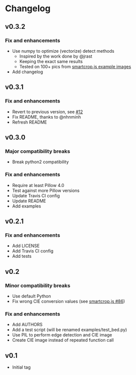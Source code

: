 # Changelog

## v0.3.2

### Fix and enhancements

- Use numpy to optimize (vectorize) detect methods
  - Inspired by the work done by @jrast
  - Keeping the exact same results
  - Tested on 100+ pics from [smartcrop.js example images](https://github.com/jwagner/smartcrop.js/tree/master/examples/images)
- Add changelog

## v0.3.1

### Fix and enhancements

- Revert to previous version, see [#12](https://github.com/smartcrop/smartcrop.py/issues/12)
- Fix README, thanks to @nhnminh
- Refresh README

## v0.3.0

### Major compatibility breaks

- Break python2 compatibility

### Fix and enhancements

- Require at least Pillow 4.0
- Test against more Pillow versions
- Update Travis CI config
- Update README
- Add examples

## v0.2.1

### Fix and enhancements

- Add LICENSE
- Add Travis CI config
- Add tests

## v0.2

### Minor compatibility breaks

- Use default Python
- Fix wrong CIE conversion values (see [smartcrop.js #86](https://github.com/jwagner/smartcrop.js/issues/86))

### Fix and enhancements

- Add AUTHORS
- Add a test script (will be renamed examples/test_bed.py)
- Use PIL to perform edge detection and CIE image
- Create CIE image instead of repeated function call

## v0.1

- Initial tag
